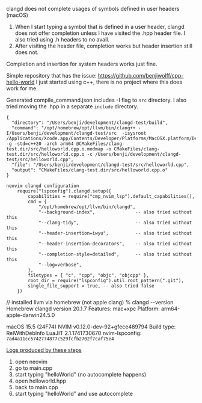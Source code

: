 clangd does not complete usages of symbols defined in user headers (macOS)

1. When I start typing a symbol that is defined in a user header, clangd does not offer completion unless I have visited the .hpp header file. I also tried using .h headers to no avail.
2. After visiting the header file, completion works but header insertion still does not.

Completion and insertion for system headers works just fine.

Simple repository that has the issue: https://github.com/benjiwolff/cpp-hello-world
I just started using c++, there is no project where this does work for me.

Generated compile_command.json includes -I flag to `src` directory. I also tried moving the .hpp in a separate `include` directory.
```
{
  "directory": "/Users/benji/development/clangd-test/build",
  "command": "/opt/homebrew/opt/llvm/bin/clang++ -I/Users/benji/development/clangd-test/src  -isysroot /Applications/Xcode.app/Contents/Developer/Platforms/MacOSX.platform/Developer/SDKs/MacOSX.sdk -g -std=c++20 -arch arm64 @CMakeFiles/clang-test.dir/src/helloworld.cpp.o.modmap -o CMakeFiles/clang-test.dir/src/helloworld.cpp.o -c /Users/benji/development/clangd-test/src/helloworld.cpp",
  "file": "/Users/benji/development/clangd-test/src/helloworld.cpp",
  "output": "CMakeFiles/clang-test.dir/src/helloworld.cpp.o"
}
```

```
neovim clangd configuration
	require("lspconfig").clangd.setup({
		capabilities = require("cmp_nvim_lsp").default_capabilities(),
		cmd = {
			"/opt/homebrew/opt/llvm/bin/clangd",
			"--background-index",               -- also tried without this
			"--clang-tidy",                     -- also tried without this
			"--header-insertion=iwyu",          -- also tried without this
			"--header-insertion-decorators",    -- also tried without this
			"--completion-style=detailed",      -- also tried without this
			"--log=verbose",
		},
		filetypes = { "c", "cpp", "objc", "objcpp" },
		root_dir = require("lspconfig").util.root_pattern(".git"),
		single_file_support = true, -- also tried false
	})
```

// installed llvm via homebrew (not apple clang)
% clangd --version 
Homebrew clangd version 20.1.7
Features: mac+xpc
Platform: arm64-apple-darwin24.5.0

macOS 15.5 (24F74)
NVIM v0.12.0-dev-92+gfece489794
Build type: RelWithDebInfo
LuaJIT 2.1.1741730670
nvim-lspconfig: `7ad4a11cc5742774877c529fcfb2702f7caf75e4`

[Logs produced by these steps](./lsp.log)
1. open neovim
2. go to main.cpp
3. start typing "helloWorld" (no autocomplete happens)
4. open helloworld.hpp
5. back to main.cpp
6. start typing "helloWorld" and use autocomplete
